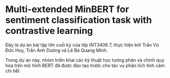 # Multi-extended MinBERT for sentiment classification task with contrastive learning
Đây là dự án bài tập lớn cuối kỳ của lớp INT3406 7, thực hiện bởi Trần Vũ Đức Huy, Trần Ánh Dương và Lê Bá Quang Minh.

Trong dự án này, nhóm triển khai các kỹ thuật học tương phản và chính quy hóa trên mô hình BERT đã được đào tạo trước cho tác vụ phân tích tình cảm chi tiết
